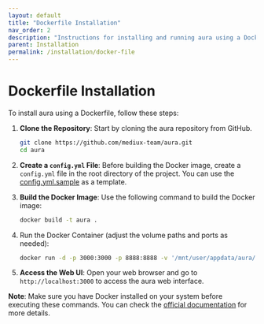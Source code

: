 ```yaml
---
layout: default
title: "Dockerfile Installation"
nav_order: 2
description: "Instructions for installing and running aura using a Dockerfile."
parent: Installation
permalink: /installation/docker-file
---
```


# Dockerfile Installation

To install aura using a Dockerfile, follow these steps:

1. **Clone the Repository**: Start by cloning the aura repository from GitHub.

    ```bash
    git clone https://github.com/mediux-team/aura.git
    cd aura
    ```

2. **Create a `config.yml` File**: Before building the Docker image, create a `config.yml` file in the root directory of the project. You can use the [config.yml.sample](https://raw.githubusercontent.com/mediux-team/aura/master/config.yml.sample) as a template.

3. **Build the Docker Image**: Use the following command to build the Docker image:

    ```bash
    docker build -t aura .
    ```

4. Run the Docker Container (adjust the volume paths and ports as needed):

    ```sh
    docker run -d -p 3000:3000 -p 8888:8888 -v '/mnt/user/appdata/aura/':'/config':'rw' -v '/mnt/user/data/media/':'/data/media':'rw' aura
    ```

5. **Access the Web UI**: Open your web browser and go to `http://localhost:3000` to access the aura web interface.

**Note**: Make sure you have Docker installed on your system before executing these commands. You can check the [official documentation](https://docs.docker.com/get-docker/) for more details.
